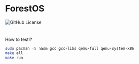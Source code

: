 # ForestOS
![GitHub License](https://img.shields.io/github/license/ruzen42/harkpkg?style=for-the-badge)
#

How to test!?
``` sh
sudo pacman -S nasm gcc gcc-libs qemu-full qemu-system-x86
make all
make run
```
